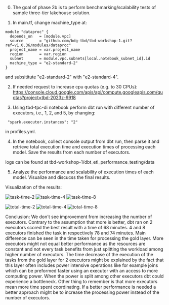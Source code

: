 0. The goal of phase 2b is to perform benchmarking/scalability tests of sample three-tier lakehouse solution.

1. In main.tf, change machine_type at:

```
module "dataproc" {
  depends_on   = [module.vpc]
  source       = "github.com/bdg-tbd/tbd-workshop-1.git?ref=v1.0.36/modules/dataproc"
  project_name = var.project_name
  region       = var.region
  subnet       = module.vpc.subnets[local.notebook_subnet_id].id
  machine_type = "e2-standard-2"
}
```

and subsititute "e2-standard-2" with "e2-standard-4".

2. If needed request to increase cpu quotas (e.g. to 30 CPUs): 
https://console.cloud.google.com/apis/api/compute.googleapis.com/quotas?project=tbd-2023z-9918

3. Using tbd-tpc-di notebook perform dbt run with different number of executors, i.e., 1, 2, and 5, by changing:
```
 "spark.executor.instances": "2"
```

in profiles.yml.

4. In the notebook, collect console output from dbt run, then parse it and retrieve total execution time and execution times of processing each model. Save the results from each number of executors. 

logs can be found at
tbd-workshop-1/dbt_etl_performance_testing/data

5. Analyze the performance and scalability of execution times of each model. Visualize and discucss the final results.

Visualization of the results:

![task-time-2](https://github.com/user-attachments/assets/d3363e5c-a213-4201-b233-346458448784)
![task-time-4](https://github.com/user-attachments/assets/bc5a452c-bd6e-4434-a74f-67f2797d7cb1)
![task-time-8](https://github.com/user-attachments/assets/ef870e93-4af5-4450-8508-8d2144199323)

![total-time-2](https://github.com/user-attachments/assets/c0088b25-9ea5-455b-bd70-2a456a696852)
![total-time-4](https://github.com/user-attachments/assets/8fddbe2d-70ea-4d80-bb6b-f1156e22127d)
![total-time-8](https://github.com/user-attachments/assets/ddb21b52-9ea3-4de3-95c0-3d07386413a8)


Conclusion:
We don't see improvement from increasing the number of executors. Contrary to the assumption that more is better, dbt ran on 2 executors scored the best result with a time of 68 minutes. 4 and 8 executors finished the task in respectively 78 and 74 minutes. Main difference can be seen in the time taken for processing the gold layer.
More executors might not equal better performance as the resources are constant and not every task benefits from just splitting the workload among higher number of executors. The time decrease of the execution of the tasks from the gold layer for 2 executors might be explained by the fact that this layer often includes power intensive operations like for example joins which can be preformed faster using an executor with an access to more computing power. When the power is split among other executors dbt could experience a bottleneck. Other thing to remember is that more executors mean more time spent coordinating.
If a better performance is needed a better approach might be to increase the processing power instead of the number of executors.
